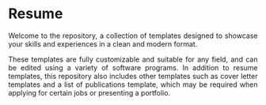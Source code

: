 # Resume

<p align="justify">
Welcome to the repository, a collection of templates designed to showcase your skills and experiences in a clean and modern format.
</p>

<p align="justify">
These templates are fully customizable and suitable for any field, and can be edited using a variety of software programs. In addition to resume templates, this repository also includes other templates such as cover letter templates and a list of publications template, which may be required when applying for certain jobs or presenting a portfolio.
</p>
